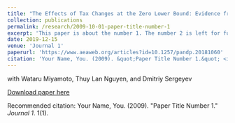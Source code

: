 ```yaml
---
title: "The Effects of Tax Changes at the Zero Lower Bound: Evidence from Japan"
collection: publications
permalink: /research/2009-10-01-paper-title-number-1
excerpt: 'This paper is about the number 1. The number 2 is left for future work.'
date: 2019-12-15
venue: 'Journal 1'
paperurl: 'https://www.aeaweb.org/articles?id=10.1257/pandp.20181060'
citation: 'Your Name, You. (2009). &quot;Paper Title Number 1.&quot; <i>Journal 1</i>. 1(1).'
---
```

with Wataru Miyamoto, Thuy Lan Nguyen, and Dmitriy Sergeyev

[Download paper here](https://www.aeaweb.org/articles?id=10.1257/pandp.20181060)

Recommended citation: Your Name, You. (2009). "Paper Title Number 1." <i>Journal 1</i>. 1(1).